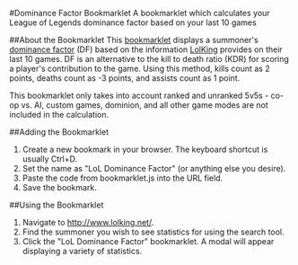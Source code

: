 #Dominance Factor Bookmarklet
A bookmarklet which calculates your League of Legends dominance factor based on your last 10 games

##About the Bookmarklet
This [bookmarklet](http://en.wikipedia.org/wiki/Bookmarklet) displays a summoner's [dominance factor](http://leagueoflegends.wikia.com/wiki/Kill_to_Death_Ratio) (DF) based on the information [LolKing](http://www.lolking.net/) provides on their last 10 games. DF is an alternative to the kill to death ratio (KDR) for scoring a player's contribution to the game. Using this method, kills count as 2 points, deaths count as -3 points, and assists count as 1 point.

This bookmarklet only takes into account ranked and unranked 5v5s - co-op vs. AI, custom games, dominion, and all other game modes are not included in the calculation.

##Adding the Bookmarklet
1. Create a new bookmark in your browser. The keyboard shortcut is usually Ctrl+D.
2. Set the name as "LoL Dominance Factor" (or anything else you desire).
3. Paste the code from bookmarklet.js into the URL field.
4. Save the bookmark.

##Using the Bookmarklet
1. Navigate to http://www.lolking.net/.
2. Find the summoner you wish to see statistics for using the search tool.
3. Click the "LoL Dominance Factor" bookmarklet. A modal will appear displaying a variety of statistics.

